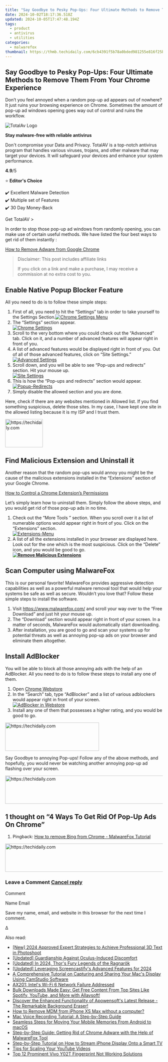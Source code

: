 ```yaml
---
title: "Say Goodbye to Pesky Pop-Ups: Four Ultimate Methods to Remove Them From Your Chrome Experience"
date: 2024-10-02T18:17:36.518Z
updated: 2024-10-05T17:47:48.194Z
tags:
  - product
  - antivirus
  - utilities
categories:
  - malwarefox
thumbnail: https://thmb.techidaily.com/6cb4391f5b78a0bded981255e816f25b4a4f4175f4c2d7396281a9558ff75db1.jpg
---
```


## Say Goodbye to Pesky Pop-Ups: Four Ultimate Methods to Remove Them From Your Chrome Experience

Don’t you feel annoyed when a random pop-up ad appears out of nowhere? It just ruins your browsing experience on Chrome. Sometimes the amount of pop-up ad windows opening goes way out of control and ruins the workflow.

![TotalAv Logo](https://www.malwarefox.com/wp-content/uploads/2024/02/totalav-svg.webp "totalav-svg")

**Stay malware-free with reliable antivirus**

Don't compromise your Data and Privacy. TotalAV is a top-notch antivirus program that handles various viruses, trojans, and other malware that may target your devices. It will safeguard your devices and enhance your system performance.

**4.9**/5

⭐ **Editor's Choice**

✔️ Excellent Malware Detection  
✔️ Multiple set of Features  
✔️ 30 Day Money-Back

[](https://tools.techidaily.com/malwarefox/products/) Get TotalAV > 

In order to stop those pop-up ad windows from randomly opening, you can make use of certain useful methods. We have listed the four best ways to get rid of them instantly :

[How to Remove Adware from Google Chrome](https://tools.techidaily.com/malwarefox/products/)

>  Disclaimer: This post includes affiliate links
>
>  If you click on a link and make a purchase, I may receive a commission at no extra cost to you.
>

## Enable Native Popup Blocker Feature

All you need to do is to follow these simple steps:

1. First of all, you need to hit the “Settings” tab in order to take yourself to the Settings Section.[![Chrome Settings Menu](https://www.malwarefox.com/wp-content/uploads/2019/05/Menu.png)](https://www.malwarefox.com/wp-content/uploads/2019/05/Menu.png)
1. The “Settings” section appear.  
[![Chrome Settings](https://www.malwarefox.com/wp-content/uploads/2019/05/Settings-2.png)](https://www.malwarefox.com/wp-content/uploads/2019/05/Settings-2.png)
2. Scroll to the very bottom where you could check out the “Advanced” tab. Click on it, and a number of advanced features will appear right in front of you.
3. A list of advanced features would be displayed right in front of you. Out of all of those advanced features, click on “Site Settings.”  
[![Advanced Settings](https://www.malwarefox.com/wp-content/uploads/2019/05/Advanced-Settings.png)](https://www.malwarefox.com/wp-content/uploads/2019/05/Advanced-Settings.png)
4. Scroll down, and you will be able to see “Pop-ups and redirects” section. Hit your mouse up.  
[![Site Settings](https://www.malwarefox.com/wp-content/uploads/2019/05/Site-Settings.png)](https://www.malwarefox.com/wp-content/uploads/2019/05/Site-Settings.png)
5. This is how the “Pop-ups and redirects” section would appear.  
[![Popup-Redirects](https://www.malwarefox.com/wp-content/uploads/2019/05/Popup-Redirects.png)](https://www.malwarefox.com/wp-content/uploads/2019/05/Popup-Redirects.png)
6. Simply disable the allowed section and you are done.

Here, check if there are any websites mentioned in Allowed list. If you find something suspicious, delete those sites. In my case, I have kept one site in the allowed listing because it is my ISP and I trust them.

<!-- affiliate ads begin -->
<a href="https://bluetties.sjv.io/c/5597632/2141688/17094" target="_top" id="2141688">
  <img src="//a.impactradius-go.com/display-ad/17094-2141688" border="0" alt="https://techidaily.com" width="120" height="90"/>
</a>
<img height="0" width="0" src="https://bluetties.sjv.io/i/5597632/2141688/17094" style="position:absolute;visibility:hidden;" border="0" />
<!-- affiliate ads end -->

## Find Malicious Extension and Uninstall it

Another reason that the random pop-ups would annoy you might be the cause of the malicious extensions installed in the “Extensions” section of your Google Chrome.

[How to Control a Chrome Extension’s Permissions](https://tools.techidaily.com/malwarefox/products/)

Let’s simply learn how to uninstall them. Simply follow the above steps, and you would get rid of those pop-up ads in no time.

1. Check out the “More Tools ” section. When you scroll over it a list of numerable options would appear right in front of you. Click on the “Extensions” section.  
[![Extensions-Menu](https://www.malwarefox.com/wp-content/uploads/2019/05/Extensions-Menu.png)](https://www.malwarefox.com/wp-content/uploads/2019/05/Extensions-Menu.png)
2. A list of all the extensions installed in your browser are displayed here. Look out for the one which is the most suspicious. Click on the “Delete” icon, and you would be good to go.  
**[![Remove Malicious Extensions](https://www.malwarefox.com/wp-content/uploads/2019/05/Remove-Malicious-Extensions.png)](https://www.malwarefox.com/wp-content/uploads/2019/05/Remove-Malicious-Extensions.png)**

## Scan Computer using MalwareFox

This is our personal favorite! MalwareFox provides aggressive detection capabilities as well as a powerful malware removal tool that would help your systems be safe as well as secure. Wouldn’t you love that? Follow these simple steps to install the software.

1. Visit <https://www.malwarefox.com/> and scroll your way over to the “Free Download” and just hit your mouse up.
2. The “Download” section would appear right in front of your screen. In a matter of seconds, MalwareFox would automatically start downloading.
3. After installation, you are good to go and scan your systems up for potential threats as well as annoying pop-up ads on your browser and eliminate them altogether.

## Install AdBlocker

You will be able to block all those annoying ads with the help of an AdBlocker. All you need to do is to follow these steps to install any one of them.

1. Open [Chrome Webstore](https://chrome.google.com/webstore/category/extensions)
2. In the “Search” tab, type “AdBlocker” and a list of various adblockers would appear right in front of your screen.  
[![AdBlocker in Webstore](https://www.malwarefox.com/wp-content/uploads/2019/05/AdBlocker-in-Webstore.png)](https://www.malwarefox.com/wp-content/uploads/2019/05/AdBlocker-in-Webstore.png)
3. Install any one of them that possesses a higher rating, and you would be good to go.

<!-- affiliate ads begin -->
<a href="https://aligracehair.sjv.io/c/5597632/1918679/19272" target="_top" id="1918679">
  <img src="//a.impactradius-go.com/display-ad/19272-1918679" border="0" alt="https://techidaily.com" width="300" height="90"/>
</a>
<img height="0" width="0" src="https://aligracehair.sjv.io/i/5597632/1918679/19272" style="position:absolute;visibility:hidden;" border="0" />
<!-- affiliate ads end -->

Say Goodbye to annoying Pop-ups! Follow any of the above methods, and hopefully, you would never be watching another annoying pop-up ad flashing over your screen.

<!-- affiliate ads begin -->
<a href="https://ephamedtechinc.pxf.io/c/5597632/2130531/26400" target="_top" id="2130531">
  <img src="//a.impactradius-go.com/display-ad/26400-2130531" border="0" alt="https://techidaily.com" width="728" height="90"/>
</a>
<img height="0" width="0" src="https://ephamedtechinc.pxf.io/i/5597632/2130531/26400" style="position:absolute;visibility:hidden;" border="0" />
<!-- affiliate ads end -->

## 1 thought on “4 Ways To Get Rid Of Pop-Up Ads On Chrome”

1. Pingback: [How to remove Bing from Chrome - MalwareFox Tutorial](https://tools.techidaily.com/malwarefox/products/)

<!-- affiliate ads begin -->
<a href="https://appsumo.8odi.net/c/5597632/2111982/7443" target="_top" id="2111982">
  <img src="//a.impactradius-go.com/display-ad/7443-2111982" border="0" alt="https://techidaily.com" width="728" height="90"/>
</a>
<img height="0" width="0" src="https://appsumo.8odi.net/i/5597632/2111982/7443" style="position:absolute;visibility:hidden;" border="0" />
<!-- affiliate ads end -->

### Leave a Comment [Cancel reply](https://tools.techidaily.com/malwarefox/products/)

Comment

Name Email 

Save my name, email, and website in this browser for the next time I comment.

Δ

<ins class="adsbygoogle"
     style="display:block"
     data-ad-format="autorelaxed"
     data-ad-client="ca-pub-7571918770474297"
     data-ad-slot="1223367746"></ins>

<ins class="adsbygoogle"
     style="display:block"
     data-ad-client="ca-pub-7571918770474297"
     data-ad-slot="8358498916"
     data-ad-format="auto"
     data-full-width-responsive="true"></ins>

<span class="atpl-alsoreadstyle">Also read:</span>
<div><ul>
<li><a href="https://fox-direct.techidaily.com/new-2024-approved-expert-strategies-to-achieve-professional-3d-text-in-photoshoot/"><u>[New] 2024 Approved Expert Strategies to Achieve Professional 3D Text in Photoshoot</u></a></li>
<li><a href="https://some-knowledge.techidaily.com/updated-guardianship-against-oculus-induced-discomfort/"><u>[Updated] Guardianship Against Oculus-Induced Discomfort</u></a></li>
<li><a href="https://desktop-recording.techidaily.com/updated-in-2024-thors-fury-legends-of-the-ragnarok/"><u>[Updated] In 2024, Thor's Fury Legends of the Ragnarök</u></a></li>
<li><a href="https://remote-screen-capture.techidaily.com/updated-leveraging-screencastifys-advanced-features-for-2024/"><u>[Updated] Leveraging Screencastify's Advanced Features for 2024</u></a></li>
<li><a href="https://discover-fantastic.techidaily.com/a-comprehensive-tutorial-on-capturing-and-sharing-your-macs-display-using-camstudio-software/"><u>A Comprehensive Tutorial on Capturing and Sharing Your Mac's Display Using CamStudio Software</u></a></li>
<li><a href="https://driver-error.techidaily.com/ax201-intels-wi-fi-6-network-failure-addressed/"><u>AX201: Intel's Wi-Fi 6 Network Failure Addressed</u></a></li>
<li><a href="https://fox-useful.techidaily.com/bulk-downloads-made-easy-get-free-content-from-top-sites-like-spotify-youtube-and-more-with-allavsoft/"><u>Bulk Downloads Made Easy: Get Free Content From Top Sites Like Spotify, YouTube, and More with Allavsoft!</u></a></li>
<li><a href="https://discover-fantastic.techidaily.com/discover-the-enhanced-functionality-of-apowensofts-latest-release-the-remarkable-background-eraser/"><u>Discover the Enhanced Functionality of Apowensoft's Latest Release - The Remarkable Background Eraser!</u></a></li>
<li><a href="https://blog-min.techidaily.com/how-to-remove-mdm-from-iphone-xs-max-without-a-computer-by-drfone-ios-unlock-ios-unlock/"><u>How to Remove MDM from iPhone XS Max without a computer?</u></a></li>
<li><a href="https://discover-fantastic.techidaily.com/mac-voice-recording-tutorial-a-step-by-step-guide/"><u>Mac Voice Recording Tutorial: A Step-by-Step Guide</u></a></li>
<li><a href="https://discover-fantastic.techidaily.com/seamless-steps-for-moving-your-mobile-memories-from-android-to-macos/"><u>Seamless Steps for Moving Your Mobile Memories From Android to macOS</u></a></li>
<li><a href="https://discover-fantastic.techidaily.com/step-by-step-guide-getting-rid-of-chrome-adware-with-the-help-of-malwarefox-tool/"><u>Step-by-Step Guide: Getting Rid of Chrome Adware with the Help of MalwareFox Tool</u></a></li>
<li><a href="https://discover-fantastic.techidaily.com/step-by-step-tutorial-on-how-to-stream-iphone-display-onto-a-smart-tv/"><u>Step-by-Step Tutorial on How to Stream iPhone Display Onto a Smart TV</u></a></li>
<li><a href="https://extra-hints.techidaily.com/tips-for-scaling-your-youtube-videos/"><u>Tips for Scaling Your YouTube Videos</u></a></li>
<li><a href="https://android-unlock.techidaily.com/top-12-prominent-vivo-y02t-fingerprint-not-working-solutions-by-drfone-android/"><u>Top 12 Prominent Vivo Y02T Fingerprint Not Working Solutions</u></a></li>
</ul></div>

